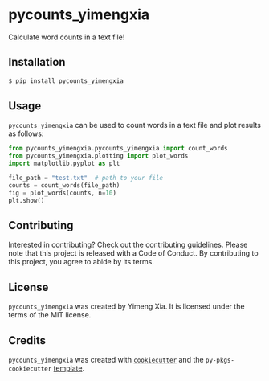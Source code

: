 # pycounts_yimengxia

Calculate word counts in a text file!

## Installation

```bash
$ pip install pycounts_yimengxia
```

## Usage

`pycounts_yimengxia` can be used to count words in a text file and plot results
as follows:

```python
from pycounts_yimengxia.pycounts_yimengxia import count_words
from pycounts_yimengxia.plotting import plot_words
import matplotlib.pyplot as plt

file_path = "test.txt"  # path to your file
counts = count_words(file_path)
fig = plot_words(counts, n=10)
plt.show()
```

## Contributing

Interested in contributing? Check out the contributing guidelines. Please note that this project is released with a Code of Conduct. By contributing to this project, you agree to abide by its terms.

## License

`pycounts_yimengxia` was created by Yimeng Xia. It is licensed under the terms of the MIT license.

## Credits

`pycounts_yimengxia` was created with [`cookiecutter`](https://cookiecutter.readthedocs.io/en/latest/) and the `py-pkgs-cookiecutter` [template](https://github.com/py-pkgs/py-pkgs-cookiecutter).
